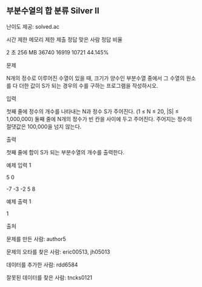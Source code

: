 ## 부분수열의 합 분류 Silver II

난이도 제공: solved.ac

시간 제한	메모리 제한	제출	정답	맞은 사람	정답 비율

2 초	256 MB	36740	16919	10721	44.145%

문제

N개의 정수로 이루어진 수열이 있을 때, 크기가 양수인 부분수열 중에서 그 수열의 원소를 다 더한 값이 S가 되는 경우의 수를 구하는 프로그램을 작성하시오.

입력

첫째 줄에 정수의 개수를 나타내는 N과 정수 S가 주어진다. (1 ≤ N ≤ 20, |S| ≤ 1,000,000) 둘째 줄에 N개의 정수가 빈 칸을 사이에 두고 주어진다. 주어지는 정수의 절댓값은 100,000을 넘지 않는다.

출력

첫째 줄에 합이 S가 되는 부분수열의 개수를 출력한다.

예제 입력 1

5 0

-7 -3 -2 5 8

예제 출력 1

1

출처

문제를 만든 사람: author5

문제의 오타를 찾은 사람: eric00513, jh05013

데이터를 추가한 사람: rdd6584

잘못된 데이터를 찾은 사람: tncks0121

